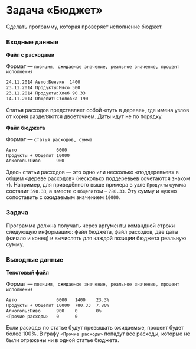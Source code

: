 # Задача «Бюджет»

Сделать программу, которая проверяет исполнение бюджет.

### Входные данные

**Файл с расходами**

Формат — `позиция, ожидаемое значение, реальное значение, процент
исполнения`

```bash
24.11.2014 Авто:Бензин  1400
23.11.2014 Продукты:Мясо 500
23.11.2014 Продукты:Хлеб 90.33
14.11.2014 Общепит:Столовка 190
```

Статья расходов представляет собой «путь в дереве», где имена узлов
от корня разделяются двоеточием. Даты идут не по порядку.

**Файл бюджета**

Формат — `статья расходов, сумма`

```bash
Авто               6000
Продукты + Общепит 10000
Алкоголь:Пиво      900
```

Здесь статьи расходов — это одно или несколько «поддеревьев» в общем
«дереве расходов» (несколько поддеревьев сочетаются знаком `+`).
Например, для приведённого выше примера в узле `Продукты` сумма составит
`590.33`, а вместе с `Общепит`ом – `780.33`. Эту сумму и нужно
сопоставить с ожидаемым значением `10000`.

### Задача

Программа должна получать через аргументы командной строки следующую
информацию: файл бюджета, файл расходов, две даты (начало и конец) и
вычислять для каждой позиции бюджета реальную сумму.

### Выходные данные

**Текстовый файл**

Формат — `позиция, ожидаемое значение, реальное значение, процент
исполнения`

```bash
Авто               6000   1400    23.3%
Продукты + Общепит 10000  780.33  7.80%
Алкоголь:Пиво      900    0       0%
<Прочие расходы>   0      0
```

Если расходы по статье будут превышать ожидаемые, процент будет более
100%. В графу `<Прочие расходы>` попадут все расходы, которые не были
отражены ни в одной статье бюджета.
